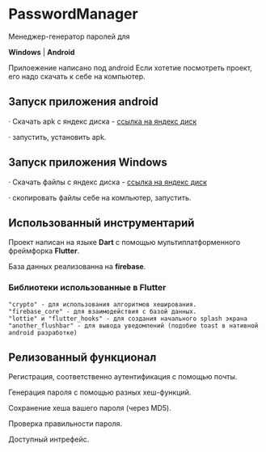 # PasswordManager

Менеджер-генератор паролей для 

**Windows** | **Android**
  
Прилоежение написано под android Если хотетие посмотреть проект, его надо скачать к себе на компьютер.

## Запуск приложения android 
  · Скачать apk с яндекс диска - [ссылка на яндекс диск](https://disk.yandex.ru/d/VNtkjHJZucihgg)
  
  · запустить, установить apk.
  
## Запуск приложения Windows 
  · Скачать файлы с яндекс диска - [ссылка на яндекс диск]()
  
  · скопировать файлы себе на компьютер, запустить.


## Использованный инструментарий
  Проект написан на языке **Dart** с помощью мультиплатформенного фреймфорка **Flutter**.
  
  База данных реализованна на **firebase**.
  
  ### Библиотеки использованные в Flutter
    "crypto" - для использования алгоритмов хеширования.
    "firebase_core" - для взаимодействия с базой данных.
    "lottie" и "flutter_hooks" - для создания начального splash экрана
    "another_flushbar" - для вывода уведомлений (подобие toast в нативной android разработке) 

## Релизованный функционал
  Регистрация, соответственно аутентификация с помощью почты.
  
  Генерация пароля с помощью разных хеш-функций.
  
  Сохранение хеша вашего пароля (через MD5).
  
  Проверка правильности пароля.
  
  Доступный интрефейс.
